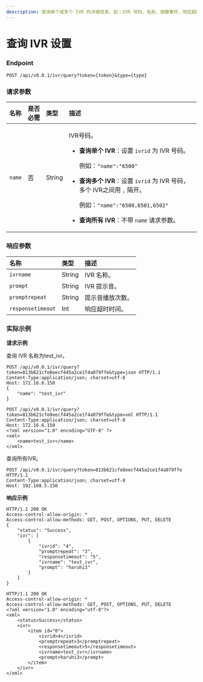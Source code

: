 ```yaml
---
description: 查询单个或多个 IVR 的详细信息，如：IVR 号码、名称、按键事件、响应超时时间。
---
```


# 查询 IVR 设置



### Endpoint

```text
POST /api/v0.0.1/ivr/query?token={token}&type={type}
```

### 请求参数

<table>
  <thead>
    <tr>
      <th style="text-align:left">&#x540D;&#x79F0;</th>
      <th style="text-align:left">&#x662F;&#x5426;&#x5FC5;&#x9700;</th>
      <th style="text-align:left">&#x7C7B;&#x578B;</th>
      <th style="text-align:left">&#x63CF;&#x8FF0;</th>
    </tr>
  </thead>
  <tbody>
    <tr>
      <td style="text-align:left"><code>name</code>
      </td>
      <td style="text-align:left">&#x5426;</td>
      <td style="text-align:left">String</td>
      <td style="text-align:left">
        <p>IVR&#x53F7;&#x7801;&#x3002;</p>
        <ul>
          <li>
            <p><b>&#x67E5;&#x8BE2;&#x5355;&#x4E2A; IVR</b>&#xFF1A;&#x8BBE;&#x7F6E; <code>ivrid</code> &#x4E3A;
              IVR &#x53F7;&#x7801;&#x3002;</p>
            <p>&#x4F8B;&#x5982;&#xFF1A;<code>&quot;name&quot;:&quot;6500&quot;</code>
            </p>
          </li>
          <li>
            <p><b>&#x67E5;&#x8BE2;&#x591A;&#x4E2A; IVR</b>&#xFF1A;&#x8BBE;&#x7F6E; <code>ivrid</code> &#x4E3A;
              IVR &#x53F7;&#x7801;&#xFF0C;&#x591A;&#x4E2A; IVR&#x4E4B;&#x95F4;&#x7528; <code>,</code> &#x9694;&#x5F00;&#x3002;</p>
            <p>&#x4F8B;&#x5982;&#xFF1A;<code>&quot;name&quot;:&quot;6500,6501,6502&quot;</code>
            </p>
          </li>
          <li><b>&#x67E5;&#x8BE2;&#x6240;&#x6709; IVR</b>&#xFF1A;&#x4E0D;&#x5E26; <code>name</code> &#x8BF7;&#x6C42;&#x53C2;&#x6570;&#x3002;</li>
        </ul>
      </td>
    </tr>
  </tbody>
</table>

### 响应参数

| 名称 | 类型 | 描述 |
| :--- | :--- | :--- |
| `ivrname` | String | IVR 名称。 |
| `prompt` | String | IVR 提示音。 |
| `promptrepeat` | String | 提示音播放次数。 |
| `responsetimeout` | Int | 响应超时时间。 |

### 实际示例

**请求示例**

查询 IVR 名称为test\_ivr。

```text
POST /api/v0.0.1/ivr/query?token=813b621cfe8eecf445a2ce1f4a079ffe&type=json HTTP/1.1
Content-Type:application/json; charset=utf-8
Host: 172.16.6.150
{
    "name": "test_ivr"
}
```

```text
POST /api/v0.0.1/ivr/query?token=813b621cfe8eecf445a2ce1f4a079ffe&type=xml HTTP/1.1
Content-Type:application/json; charset=utf-8
Host: 172.16.6.150
<?xml version="1.0" encoding="UTF-8" ?>
<xml>
	<name>test_ivr</name>
</xml>
```

查询所有IVR。

```text
POST /api/v0.0.1/ivr/query?token=813b621cfe8eecf445a2ce1f4a079ffe HTTP/1.1
Content-Type:application/json; charset=utf-8
Host: 192.168.5.150
```

**响应示例**

```text
HTTP/1.1 200 OK
Access-control-allow-origin: *
Access-control-allow-methods: GET, POST, OPTIONS, PUT, DELETE
{
    "status": "Success",
    "ivr": [
        {
            "ivrid": "4",
            "promptrepeat": "3",
            "responsetimeout": "5",
            "ivrname": "test_ivr",
            "prompt": "haruhi3"
        }
    ]
}
```

```text
HTTP/1.1 200 OK
Access-control-allow-origin: *
Access-control-allow-methods: GET, POST, OPTIONS, PUT, DELETE
<?xml version="1.0" encoding="utf-8"?>
<xml>
	<status>Success</status>
	<ivr>
		<item id="0">
			<ivrid>4</ivrid>
			<promptrepeat>3</promptrepeat>
			<responsetimeout>5</responsetimeout>
			<ivrname>test_ivr</ivrname>
			<prompt>haruhi3</prompt>
		</item>
	</ivr>
</xml>
```

